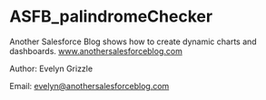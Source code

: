 # ASFB_palindromeChecker
Another Salesforce Blog shows how to create dynamic charts and dashboards. www.anothersalesforceblog.com

Author: Evelyn Grizzle

Email: evelyn@anothersalesforceblog.com
